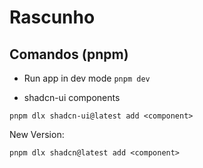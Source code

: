 # Rascunho

## Comandos (pnpm)

- Run app in dev mode
  `pnpm dev`

- shadcn-ui components

`pnpm dlx shadcn-ui@latest add <component>`

New Version:

`pnpm dlx shadcn@latest add <component>`
